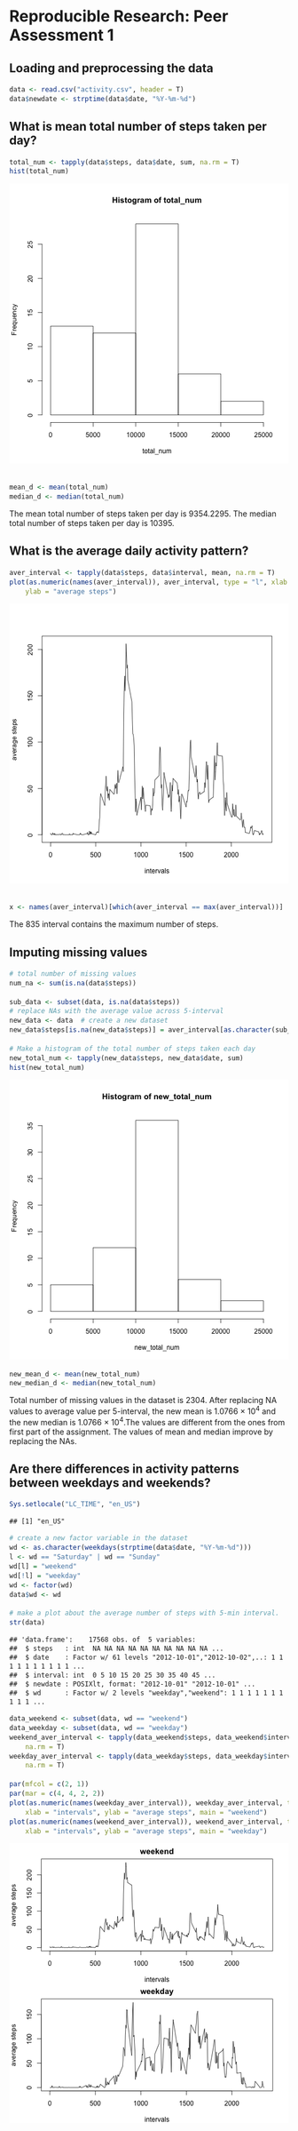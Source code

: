 # Reproducible Research: Peer Assessment 1


## Loading and preprocessing the data

```r
data <- read.csv("activity.csv", header = T)
data$newdate <- strptime(data$date, "%Y-%m-%d")
```


## What is mean total number of steps taken per day?

```r
total_num <- tapply(data$steps, data$date, sum, na.rm = T)
hist(total_num)
```

![plot of chunk totalSteps](figure/totalSteps.png) 

```r

mean_d <- mean(total_num)
median_d <- median(total_num)
```

The mean total number of steps taken per day is 9354.2295. The median total number of steps taken per day is 10395.

## What is the average daily activity pattern?

```r
aver_interval <- tapply(data$steps, data$interval, mean, na.rm = T)
plot(as.numeric(names(aver_interval)), aver_interval, type = "l", xlab = "intervals", 
    ylab = "average steps")
```

![plot of chunk unnamed-chunk-1](figure/unnamed-chunk-1.png) 

```r

x <- names(aver_interval)[which(aver_interval == max(aver_interval))]
```

The 835 interval contains the maximum number of steps.


## Imputing missing values

```r
# total number of missing values
num_na <- sum(is.na(data$steps))

sub_data <- subset(data, is.na(data$steps))
# replace NAs with the average value across 5-interval
new_data <- data  # create a new dataset
new_data$steps[is.na(new_data$steps)] = aver_interval[as.character(sub_data$interval)]

# Make a histogram of the total number of steps taken each day
new_total_num <- tapply(new_data$steps, new_data$date, sum)
hist(new_total_num)
```

![plot of chunk unnamed-chunk-2](figure/unnamed-chunk-2.png) 

```r
new_mean_d <- mean(new_total_num)
new_median_d <- median(new_total_num)
```

Total number of missing values in the dataset is 2304.
After replacing NA values to average value per 5-interval, the new mean is 1.0766 &times; 10<sup>4</sup> and the new median is 1.0766 &times; 10<sup>4</sup>.The values are different from the ones from first part of the assignment. The values of mean and median improve by replacing the NAs.

## Are there differences in activity patterns between weekdays and weekends?

```r
Sys.setlocale("LC_TIME", "en_US")
```

```
## [1] "en_US"
```

```r
# create a new factor variable in the dataset
wd <- as.character(weekdays(strptime(data$date, "%Y-%m-%d")))
l <- wd == "Saturday" | wd == "Sunday"
wd[l] = "weekend"
wd[!l] = "weekday"
wd <- factor(wd)
data$wd <- wd

# make a plot about the average number of steps with 5-min interval.
str(data)
```

```
## 'data.frame':	17568 obs. of  5 variables:
##  $ steps   : int  NA NA NA NA NA NA NA NA NA NA ...
##  $ date    : Factor w/ 61 levels "2012-10-01","2012-10-02",..: 1 1 1 1 1 1 1 1 1 1 ...
##  $ interval: int  0 5 10 15 20 25 30 35 40 45 ...
##  $ newdate : POSIXlt, format: "2012-10-01" "2012-10-01" ...
##  $ wd      : Factor w/ 2 levels "weekday","weekend": 1 1 1 1 1 1 1 1 1 1 ...
```

```r
data_weekend <- subset(data, wd == "weekend")
data_weekday <- subset(data, wd == "weekday")
weekend_aver_interval <- tapply(data_weekend$steps, data_weekend$interval, mean, 
    na.rm = T)
weekday_aver_interval <- tapply(data_weekday$steps, data_weekday$interval, mean, 
    na.rm = T)

par(mfcol = c(2, 1))
par(mar = c(4, 4, 2, 2))
plot(as.numeric(names(weekday_aver_interval)), weekday_aver_interval, type = "l", 
    xlab = "intervals", ylab = "average steps", main = "weekend")
plot(as.numeric(names(weekend_aver_interval)), weekend_aver_interval, type = "l", 
    xlab = "intervals", ylab = "average steps", main = "weekday")
```

![plot of chunk unnamed-chunk-3](figure/unnamed-chunk-3.png) 

